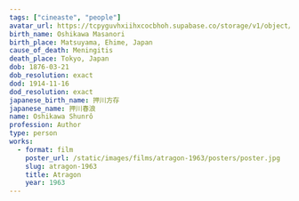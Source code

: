 ```yaml
---
tags: ["cineaste", "people"]
avatar_url: https://tcpyguvhxiihxcocbhoh.supabase.co/storage/v1/object/public/godzilla-cineaste-public/content/people/oshikawa-shunro/oshikawa-shunro.jpg
birth_name: Oshikawa Masanori
birth_place: Matsuyama, Ehime, Japan
cause_of_death: Meningitis
death_place: Tokyo, Japan
dob: 1876-03-21
dob_resolution: exact
dod: 1914-11-16
dod_resolution: exact
japanese_birth_name: 押川方存
japanese_name: 押川春浪
name: Oshikawa Shunrô
profession: Author
type: person
works:
  - format: film
    poster_url: /static/images/films/atragon-1963/posters/poster.jpg
    slug: atragon-1963
    title: Atragon
    year: 1963
---
```

